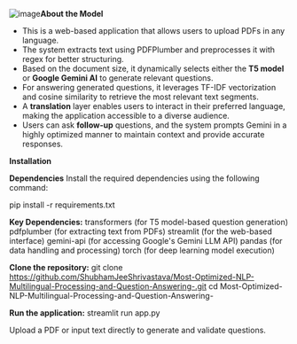 ![image](https://github.com/user-attachments/assets/ff35fa80-2967-4e04-965e-0f5d47d2f2e7)**About the Model**
* This is a web-based application that allows users to upload PDFs in any language.
* The system extracts text using PDFPlumber and preprocesses it with regex for better structuring.
* Based on the document size, it dynamically selects either the **T5 model** or **Google Gemini AI** to generate relevant questions.
* For answering generated questions, it leverages TF-IDF vectorization and cosine similarity to retrieve the most relevant text segments.
* A **translation** layer enables users to interact in their preferred language, making the application accessible to a diverse audience.
* Users can ask **follow-up** questions, and the system prompts Gemini in a highly optimized manner to maintain context and provide accurate responses.


**Installation**

**Dependencies**
Install the required dependencies using the following command:

pip install -r requirements.txt

**Key Dependencies:**
transformers (for T5 model-based question generation)
pdfplumber (for extracting text from PDFs)
streamlit (for the web-based interface)
gemini-api (for accessing Google's Gemini LLM API)
pandas (for data handling and processing)
torch (for deep learning model execution)


**Clone the repository:**
git clone https://github.com/ShubhamJeeShrivastava/Most-Optimized-NLP-Multilingual-Processing-and-Question-Answering-.git
cd Most-Optimized-NLP-Multilingual-Processing-and-Question-Answering-

**Run the application:**
streamlit run app.py

Upload a PDF or input text directly to generate and validate questions.
